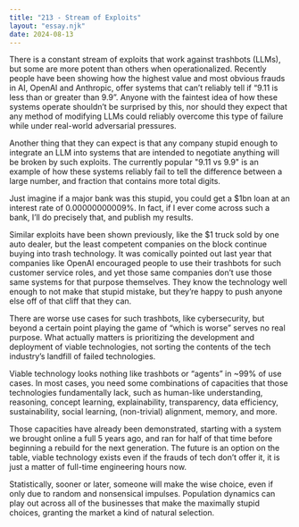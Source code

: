 ```yaml
---
title: "213 - Stream of Exploits"
layout: "essay.njk"
date: 2024-08-13
---
```


There is a constant stream of exploits that work against trashbots (LLMs), but some are more potent than others when operationalized. Recently people have been showing how the highest value and most obvious frauds in AI, OpenAI and Anthropic, offer systems that can’t reliably tell if “9.11 is less than or greater than 9.9”. Anyone with the faintest idea of how these systems operate shouldn’t be surprised by this, nor should they expect that any method of modifying LLMs could reliably overcome this type of failure while under real-world adversarial pressures.

Another thing that they can expect is that any company stupid enough to integrate an LLM into systems that are intended to negotiate anything will be broken by such exploits. The currently popular "9.11 vs 9.9" is an example of how these systems reliably fail to tell the difference between a large number, and fraction that contains more total digits. 
 
Just imagine if a major bank was this stupid, you could get a $1bn loan at an interest rate of 0.00000000009%. In fact, if I ever come across such a bank, I’ll do precisely that, and publish my results. 
 
Similar exploits have been shown previously, like the $1 truck sold by one auto dealer, but the least competent companies on the block continue buying into trash technology. It was comically pointed out last year that companies like OpenAI encouraged people to use their trashbots for such customer service roles, and yet those same companies don’t use those same systems for that purpose themselves. They know the technology well enough to not make that stupid mistake, but they’re happy to push anyone else off of that cliff that they can. 

There are worse use cases for such trashbots, like cybersecurity, but beyond a certain point playing the game of “which is worse” serves no real purpose. What actually matters is prioritizing the development and deployment of viable technologies, not sorting the contents of the tech industry’s landfill of failed technologies.

Viable technology looks nothing like trashbots or “agents” in ~99% of use cases. In most cases, you need some combinations of capacities that those technologies fundamentally lack, such as human-like understanding, reasoning, concept learning, explainability, transparency, data efficiency, sustainability, social learning, (non-trivial) alignment, memory, and more. 
 
Those capacities have already been demonstrated, starting with a system we brought online a full 5 years ago, and ran for half of that time before beginning a rebuild for the next generation. The future is an option on the table, viable technology exists even if the frauds of tech don’t offer it, it is just a matter of full-time engineering hours now.

Statistically, sooner or later, someone will make the wise choice, even if only due to random and nonsensical impulses. Population dynamics can play out across all of the businesses that make the maximally stupid choices, granting the market a kind of natural selection.

